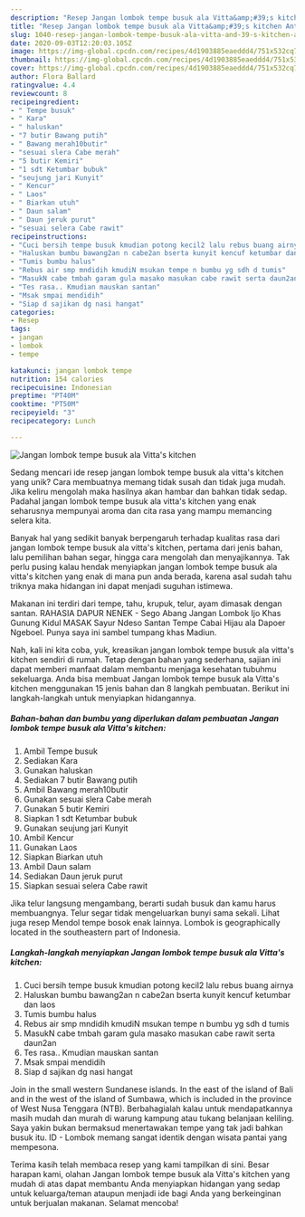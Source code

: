 ```yaml
---
description: "Resep Jangan lombok tempe busuk ala Vitta&amp;#39;s kitchen Anti Gagal"
title: "Resep Jangan lombok tempe busuk ala Vitta&amp;#39;s kitchen Anti Gagal"
slug: 1040-resep-jangan-lombok-tempe-busuk-ala-vitta-and-39-s-kitchen-anti-gagal
date: 2020-09-03T12:20:03.105Z
image: https://img-global.cpcdn.com/recipes/4d1903885eaeddd4/751x532cq70/jangan-lombok-tempe-busuk-ala-vittas-kitchen-foto-resep-utama.jpg
thumbnail: https://img-global.cpcdn.com/recipes/4d1903885eaeddd4/751x532cq70/jangan-lombok-tempe-busuk-ala-vittas-kitchen-foto-resep-utama.jpg
cover: https://img-global.cpcdn.com/recipes/4d1903885eaeddd4/751x532cq70/jangan-lombok-tempe-busuk-ala-vittas-kitchen-foto-resep-utama.jpg
author: Flora Ballard
ratingvalue: 4.4
reviewcount: 8
recipeingredient:
- " Tempe busuk"
- " Kara"
- " haluskan"
- "7 butir Bawang putih"
- " Bawang merah10butir"
- "sesuai slera Cabe merah"
- "5 butir Kemiri"
- "1 sdt Ketumbar bubuk"
- "seujung jari Kunyit"
- " Kencur"
- " Laos"
- " Biarkan utuh"
- " Daun salam"
- " Daun jeruk purut"
- "sesuai selera Cabe rawit"
recipeinstructions:
- "Cuci bersih tempe busuk kmudian potong kecil2 lalu rebus buang airnya"
- "Haluskan bumbu bawang2an n cabe2an bserta kunyit kencuf ketumbar dan laos"
- "Tumis bumbu halus"
- "Rebus air smp mndidih kmudiN msukan tempe n bumbu yg sdh d tumis"
- "MasukN cabe tmbah garam gula masako masukan cabe rawit serta daun2an"
- "Tes rasa.. Kmudian mauskan santan"
- "Msak smpai mendidih"
- "Siap d sajikan dg nasi hangat"
categories:
- Resep
tags:
- jangan
- lombok
- tempe

katakunci: jangan lombok tempe 
nutrition: 154 calories
recipecuisine: Indonesian
preptime: "PT40M"
cooktime: "PT50M"
recipeyield: "3"
recipecategory: Lunch

---
```



![Jangan lombok tempe busuk ala Vitta&#39;s kitchen](https://img-global.cpcdn.com/recipes/4d1903885eaeddd4/751x532cq70/jangan-lombok-tempe-busuk-ala-vittas-kitchen-foto-resep-utama.jpg)

Sedang mencari ide resep jangan lombok tempe busuk ala vitta&#39;s kitchen yang unik? Cara membuatnya memang tidak susah dan tidak juga mudah. Jika keliru mengolah maka hasilnya akan hambar dan bahkan tidak sedap. Padahal jangan lombok tempe busuk ala vitta&#39;s kitchen yang enak seharusnya mempunyai aroma dan cita rasa yang mampu memancing selera kita.

Banyak hal yang sedikit banyak berpengaruh terhadap kualitas rasa dari jangan lombok tempe busuk ala vitta&#39;s kitchen, pertama dari jenis bahan, lalu pemilihan bahan segar, hingga cara mengolah dan menyajikannya. Tak perlu pusing kalau hendak menyiapkan jangan lombok tempe busuk ala vitta&#39;s kitchen yang enak di mana pun anda berada, karena asal sudah tahu triknya maka hidangan ini dapat menjadi suguhan istimewa.

Makanan ini terdiri dari tempe, tahu, krupuk, telur, ayam dimasak dengan santan. RAHASIA DAPUR NENEK - Sego Abang Jangan Lombok Ijo Khas Gunung Kidul MASAK Sayur Ndeso Santan Tempe Cabai Hijau ala Dapoer Ngeboel. Punya saya ini sambel tumpang khas Madiun.


Nah, kali ini kita coba, yuk, kreasikan jangan lombok tempe busuk ala vitta&#39;s kitchen sendiri di rumah. Tetap dengan bahan yang sederhana, sajian ini dapat memberi manfaat dalam membantu menjaga kesehatan tubuhmu sekeluarga. Anda bisa membuat Jangan lombok tempe busuk ala Vitta&#39;s kitchen menggunakan 15 jenis bahan dan 8 langkah pembuatan. Berikut ini langkah-langkah untuk menyiapkan hidangannya.

<!--inarticleads1-->

##### Bahan-bahan dan bumbu yang diperlukan dalam pembuatan Jangan lombok tempe busuk ala Vitta&#39;s kitchen:

1. Ambil  Tempe busuk
1. Sediakan  Kara
1. Gunakan  haluskan
1. Sediakan 7 butir Bawang putih
1. Ambil  Bawang merah10butir
1. Gunakan sesuai slera Cabe merah
1. Gunakan 5 butir Kemiri
1. Siapkan 1 sdt Ketumbar bubuk
1. Gunakan seujung jari Kunyit
1. Ambil  Kencur
1. Gunakan  Laos
1. Siapkan  Biarkan utuh
1. Ambil  Daun salam
1. Sediakan  Daun jeruk purut
1. Siapkan sesuai selera Cabe rawit


Jika telur langsung mengambang, berarti sudah busuk dan kamu harus membuangnya. Telur segar tidak mengeluarkan bunyi sama sekali. Lihat juga resep Mendol tempe bosok enak lainnya. Lombok is geographically located in the southeastern part of Indonesia. 

<!--inarticleads2-->

##### Langkah-langkah menyiapkan Jangan lombok tempe busuk ala Vitta&#39;s kitchen:

1. Cuci bersih tempe busuk kmudian potong kecil2 lalu rebus buang airnya
1. Haluskan bumbu bawang2an n cabe2an bserta kunyit kencuf ketumbar dan laos
1. Tumis bumbu halus
1. Rebus air smp mndidih kmudiN msukan tempe n bumbu yg sdh d tumis
1. MasukN cabe tmbah garam gula masako masukan cabe rawit serta daun2an
1. Tes rasa.. Kmudian mauskan santan
1. Msak smpai mendidih
1. Siap d sajikan dg nasi hangat


Join in the small western Sundanese islands. In the east of the island of Bali and in the west of the island of Sumbawa, which is included in the province of West Nusa Tenggara (NTB). Berbahagialah kalau untuk mendapatkannya masih mudah dan murah di warung kampung atau tukang belanjaan keliling. Saya yakin bukan bermaksud menertawakan tempe yang tak jadi bahkan busuk itu. ID - Lombok memang sangat identik dengan wisata pantai yang mempesona. 

Terima kasih telah membaca resep yang kami tampilkan di sini. Besar harapan kami, olahan Jangan lombok tempe busuk ala Vitta&#39;s kitchen yang mudah di atas dapat membantu Anda menyiapkan hidangan yang sedap untuk keluarga/teman ataupun menjadi ide bagi Anda yang berkeinginan untuk berjualan makanan. Selamat mencoba!
